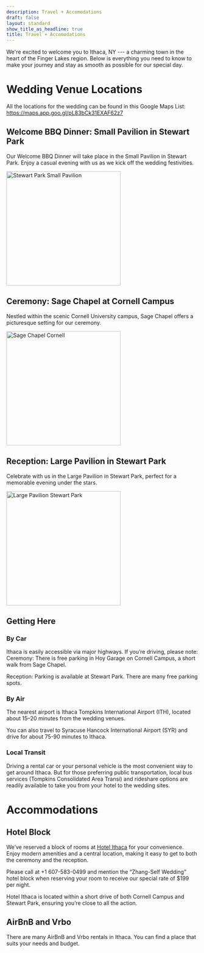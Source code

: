```yaml
---
description: Travel + Accomodations
draft: false
layout: standard
show_title_as_headline: true
title: Travel + Accomodations
---
```


We're excited to welcome you to Ithaca, NY --- a charming town in the heart of the Finger Lakes region. Below is everything you need to know to make your journey and stay as smooth as possible for our special day.

# Wedding Venue Locations

All the locations for the wedding can be found in this Google Maps List: https://maps.app.goo.gl/pL83bCk31EXAF62z7

## Welcome BBQ Dinner: Small Pavilion in Stewart Park

Our Welcome BBQ Dinner will take place in the Small Pavilion in Stewart Park. Enjoy a casual evening with us as we kick off the wedding festivities.

<img src="https://images.squarespace-cdn.com/content/v1/59e8ffbc017db27f7ad313cf/980201f0-6515-4a56-bf0b-af9dfb1898a1/small+tea+pavilion.jpg" alt="Stewart Park Small Pavilion" width="300"/>

## Ceremony: Sage Chapel at Cornell Campus

Nestled within the scenic Cornell University campus, Sage Chapel offers a picturesque setting for our ceremony.

<img src="https://images.squarespace-cdn.com/content/v1/5d7beeef3197e14bd4e5ae6f/1597933603264-QGEPY13DKZ99PXRIO5C4/DSC_7877.JPG" alt="Sage Chapel Cornell" width="300"/>

## Reception: Large Pavilion in Stewart Park

Celebrate with us in the Large Pavilion in Stewart Park, perfect for a memorable evening under the stars.

<img src="https://upload.wikimedia.org/wikipedia/commons/7/75/Stewart_Park_Picnic_Pavilion.jpg" alt="Large Pavilion Stewart Park" width="300"/>

## Getting Here

### By Car

Ithaca is easily accessible via major highways. If you’re driving, please note:
Ceremony: There is free parking in Hoy Garage on Cornell Campus, a short walk from Sage Chapel.

Reception: Parking is available at Stewart Park. There are many free parking spots.

### By Air

The nearest airport is Ithaca Tompkins International Airport (ITH), located about 15–20 minutes from the wedding venues.

You can also travel to Syracuse Hancock International Airport (SYR) and drive for about 75-90 minutes to Ithaca. 

### Local Transit

Driving a rental car or your personal vehicle is the most convenient way to get around Ithaca. But for those preferring public transportation, local bus services (Tompkins Consolidated Area Transi) and rideshare options are readily available to take you from your hotel to the wedding sites.

# Accommodations

## Hotel Block

We’ve reserved a block of rooms at [Hotel Ithaca](https://www.thehotelithaca.com/) for your convenience. Enjoy modern amenities and a central location, making it easy to get to both the ceremony and the reception.

Please call at +1 607-583-0499 and mention the “Zhang-Self Wedding” hotel block when reserving your room to receive our special rate of $199 per night.

Hotel Ithaca is located within a short drive of both Cornell Campus and Stewart Park, ensuring you’re close to all the action.

## AirBnB and Vrbo

There are many AirBnB and Vrbo rentals in Ithaca. You can find a place that suits your needs and budget.

